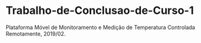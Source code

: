 # Trabalho-de-Conclusao-de-Curso-1
Plataforma Móvel de Monitoramento e Medição de Temperatura Controlada Remotamente, 2019/02.
